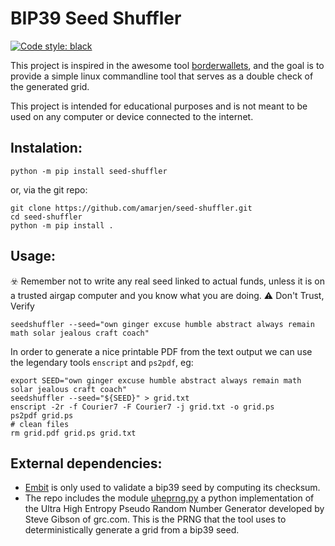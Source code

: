 # BIP39 Seed Shuffler
[![Code style: black](https://img.shields.io/badge/code%20style-black-000000.svg)](https://github.com/psf/black)

This project is inspired in the awesome tool [borderwallets](https://www.borderwallets.com/),
and the goal is to provide a simple linux commandline tool that serves as a double
check of the generated grid.

This project is intended for educational purposes and is not meant to be used on
any computer or device connected to the internet.

## Instalation:

```
python -m pip install seed-shuffler
```

or, via the git repo:
```
git clone https://github.com/amarjen/seed-shuffler.git
cd seed-shuffler
python -m pip install .
```

## Usage:
:biohazard: Remember not to write any real seed linked to actual funds,
unless it is on a trusted airgap computer and you know what you are doing.
:warning: Don't Trust, Verify

```
seedshuffler --seed="own ginger excuse humble abstract always remain math solar jealous craft coach"
```

In order to generate a nice printable PDF from the text output we can use the legendary tools `enscript` and `ps2pdf`, eg:
```
export SEED="own ginger excuse humble abstract always remain math solar jealous craft coach"
seedshuffler --seed="${SEED}" > grid.txt
enscript -2r -f Courier7 -F Courier7 -j grid.txt -o grid.ps
ps2pdf grid.ps
# clean files
rm grid.pdf grid.ps grid.txt
```

## External dependencies:
- [Embit](https://www.embit.rocks) is only used to validate a bip39 seed by computing its checksum.
- The repo includes the module [uheprng.py](https://github.com/wuftymerguftyguff/uheprng) a python implementation of the Ultra High Entropy Pseudo Random Number Generator developed by
Steve Gibson of grc.com. This is the PRNG that the tool uses to deterministically generate a grid from a bip39 seed.
